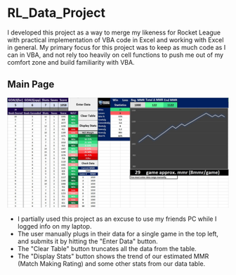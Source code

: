 # RL_Data_Project
I developed this project as a way to merge my likeness for Rocket League with practical implementation of VBA code in Excel and working with Excel in general. My primary focus for this project was to keep as much code as I can in VBA, and not rely too heavily on cell functions to push me out of my comfort zone and build familiarity with VBA.

## Main Page<br />
<img src="images/sheet.jpg" alt="Example Image 2" width="1000"><br />
- I partially used this project as an excuse to use my friends PC while I logged info on my laptop.
- The user manually plugs in their data for a single game in the top left, and submits it by hitting the "Enter Data" button.
- The "Clear Table" button truncates all the data from the table.
- The "Display Stats" button shows the trend of our estimated MMR (Match Making Rating) and some other stats from our data table.
